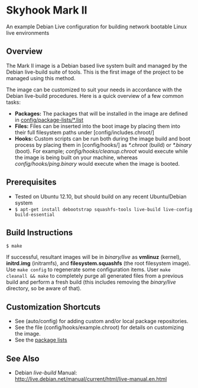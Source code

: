 Skyhook Mark II
===============
An example Debian Live configuration for building network bootable Linux live environments


Overview
--------
The Mark II image is a Debian based live system built and managed by the Debian live-build suite of tools.  This is the first image of the project to be managed using this method.

The image can be customized to suit your needs in accordance with the Debian live-build procedures.  Here is a quick overview of a few common tasks:

* **Packages:** The packages that will be installed in the image are defined in [config/package-lists/*.list](config/package-lists)
* **Files:** Files can be inserted into the boot image by placing them into their full filesystem paths under [config/includes.chroot/]
* **Hooks:** Custom scripts can be run both during the image build and boot process by placing them in [config/hooks/] as _*.chroot_ (build) or _*.binary_ (boot).  For example; _config/hooks/cleanup.chroot_ would execute while the image is being built on your machine, whereas _config/hooks/ping.binary_ would execute when the image is booted.


Prerequisites
-------------
* Tested on Ubuntu 12.10, but should build on any recent Ubuntu/Debian system
* `$ apt-get install debootstrap squashfs-tools live-build live-config build-essential`

Build Instructions
------------------
```
$ make
```

If successful, resultant images will be in _binary/live_ as **vmlinuz** (kernel), **initrd.img** (initramfs), and **filesystem.squashfs** (the root filesystem image).  Use `make config` to regenerate some configuration items.  User `make cleanall && make` to completely purge all generated files from a previous build and perform a fresh build (this includes removing the _binary/live_ directory, so be aware of that).


Customization Shortcuts
-----------------------
* See (auto/config) for adding custom and/or local package repositories.
* See the file (config/hooks/example.chroot) for details on customizing the image.
* See the [package lists](config/package-lists)

See Also
--------
* Debian _live-build_ Manual: http://live.debian.net/manual/current/html/live-manual.en.html
